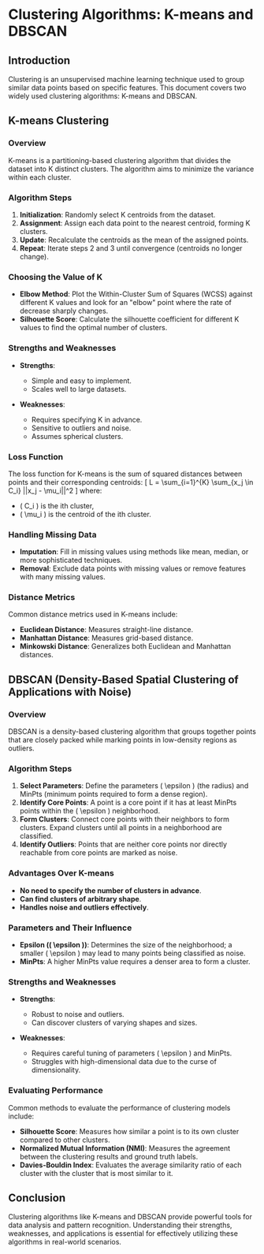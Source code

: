 # Clustering Algorithms: K-means and DBSCAN

## Introduction
Clustering is an unsupervised machine learning technique used to group similar data points based on specific features. This document covers two widely used clustering algorithms: K-means and DBSCAN.

## K-means Clustering

### Overview
K-means is a partitioning-based clustering algorithm that divides the dataset into K distinct clusters. The algorithm aims to minimize the variance within each cluster.

### Algorithm Steps
1. **Initialization**: Randomly select K centroids from the dataset.
2. **Assignment**: Assign each data point to the nearest centroid, forming K clusters.
3. **Update**: Recalculate the centroids as the mean of the assigned points.
4. **Repeat**: Iterate steps 2 and 3 until convergence (centroids no longer change).

### Choosing the Value of K
- **Elbow Method**: Plot the Within-Cluster Sum of Squares (WCSS) against different K values and look for an "elbow" point where the rate of decrease sharply changes.
- **Silhouette Score**: Calculate the silhouette coefficient for different K values to find the optimal number of clusters.

### Strengths and Weaknesses
- **Strengths**:
  - Simple and easy to implement.
  - Scales well to large datasets.
  
- **Weaknesses**:
  - Requires specifying K in advance.
  - Sensitive to outliers and noise.
  - Assumes spherical clusters.

### Loss Function
The loss function for K-means is the sum of squared distances between points and their corresponding centroids:
\[ 
L = \sum_{i=1}^{K} \sum_{x_j \in C_i} ||x_j - \mu_i||^2 
\]
where:
- \( C_i \) is the ith cluster,
- \( \mu_i \) is the centroid of the ith cluster.

### Handling Missing Data
- **Imputation**: Fill in missing values using methods like mean, median, or more sophisticated techniques.
- **Removal**: Exclude data points with missing values or remove features with many missing values.

### Distance Metrics
Common distance metrics used in K-means include:
- **Euclidean Distance**: Measures straight-line distance.
- **Manhattan Distance**: Measures grid-based distance.
- **Minkowski Distance**: Generalizes both Euclidean and Manhattan distances.

## DBSCAN (Density-Based Spatial Clustering of Applications with Noise)

### Overview
DBSCAN is a density-based clustering algorithm that groups together points that are closely packed while marking points in low-density regions as outliers.

### Algorithm Steps
1. **Select Parameters**: Define the parameters \( \epsilon \) (the radius) and MinPts (minimum points required to form a dense region).
2. **Identify Core Points**: A point is a core point if it has at least MinPts points within the \( \epsilon \) neighborhood.
3. **Form Clusters**: Connect core points with their neighbors to form clusters. Expand clusters until all points in a neighborhood are classified.
4. **Identify Outliers**: Points that are neither core points nor directly reachable from core points are marked as noise.

### Advantages Over K-means
- **No need to specify the number of clusters in advance**.
- **Can find clusters of arbitrary shape**.
- **Handles noise and outliers effectively**.

### Parameters and Their Influence
- **Epsilon (\( \epsilon \))**: Determines the size of the neighborhood; a smaller \( \epsilon \) may lead to many points being classified as noise.
- **MinPts**: A higher MinPts value requires a denser area to form a cluster.

### Strengths and Weaknesses
- **Strengths**:
  - Robust to noise and outliers.
  - Can discover clusters of varying shapes and sizes.
  
- **Weaknesses**:
  - Requires careful tuning of parameters \( \epsilon \) and MinPts.
  - Struggles with high-dimensional data due to the curse of dimensionality.

### Evaluating Performance
Common methods to evaluate the performance of clustering models include:
- **Silhouette Score**: Measures how similar a point is to its own cluster compared to other clusters.
- **Normalized Mutual Information (NMI)**: Measures the agreement between the clustering results and ground truth labels.
- **Davies-Bouldin Index**: Evaluates the average similarity ratio of each cluster with the cluster that is most similar to it.

## Conclusion
Clustering algorithms like K-means and DBSCAN provide powerful tools for data analysis and pattern recognition. Understanding their strengths, weaknesses, and applications is essential for effectively utilizing these algorithms in real-world scenarios.
